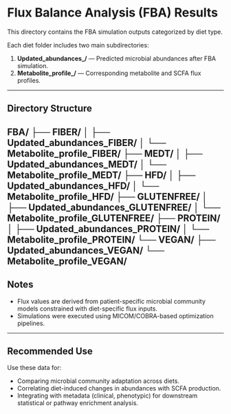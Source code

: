 # Flux Balance Analysis (FBA) Results

This directory contains the FBA simulation outputs categorized by diet type.

Each diet folder includes two main subdirectories:
1. **Updated_abundances_<DIET>/** — Predicted microbial abundances after FBA simulation.
2. **Metabolite_profile_<DIET>/** — Corresponding metabolite and SCFA flux profiles.

---

## Directory Structure
FBA/
├── FIBER/
│ ├── Updated_abundances_FIBER/
│ └── Metabolite_profile_FIBER/
├── MEDT/
│ ├── Updated_abundances_MEDT/
│ └── Metabolite_profile_MEDT/
├── HFD/
│ ├── Updated_abundances_HFD/
│ └── Metabolite_profile_HFD/
├── GLUTENFREE/
│ ├── Updated_abundances_GLUTENFREE/
│ └── Metabolite_profile_GLUTENFREE/
├── PROTEIN/
│ ├── Updated_abundances_PROTEIN/
│ └── Metabolite_profile_PROTEIN/
└── VEGAN/
├── Updated_abundances_VEGAN/
└── Metabolite_profile_VEGAN/
---

## Notes
- Flux values are derived from patient-specific microbial community models constrained with diet-specific flux inputs.
- Simulations were executed using MICOM/COBRA-based optimization pipelines.

---

## Recommended Use
Use these data for:
- Comparing microbial community adaptation across diets.
- Correlating diet-induced changes in abundances with SCFA production.
- Integrating with metadata (clinical, phenotypic) for downstream statistical or pathway enrichment analysis.
